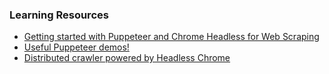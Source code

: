 
### Learning Resources
- [Getting started with Puppeteer and Chrome Headless for Web Scraping](https://medium.com/@e_mad_ehsan/getting-started-with-puppeteer-and-chrome-headless-for-web-scrapping-6bf5979dee3e)
- [Useful Puppeteer demos!](https://github.com/puppeteer/examples)
- [Distributed crawler powered by Headless Chrome](https://github.com/yujiosaka/headless-chrome-crawler)

